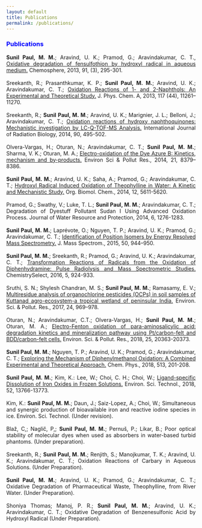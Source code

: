 ```yaml
---
layout: default
title: Publications
permalink: /publications/
---
```


<style>
    tab1 { padding-left: 4em; }
</style>

<h3 style="color: blue; text-align: left;">Publications</h3>

<p style="text-align: justify;"><strong>Sunil Paul, M. M.</strong>; Aravind, U. K.; Pramod, G.; Aravindakumar, C. T., <a href="https://www.sciencedirect.com/science/article/pii/S0045653512014385?via%3Dihub" target="_blank">Oxidative degradation of fensulfothion by hydroxyl radical in aqueous medium.</a> Chemosphere, 2013, 91, (3), 295-301.<br>
<br>Sreekanth, R.; Prasanthkumar, K. P.; <strong>Sunil Paul, M. M.</strong>; Aravind, U. K.; Aravindakumar, C. T.; <a href="https://pubs.acs.org/doi/abs/10.1021/jp4081355" target="_blank">Oxidation Reactions of 1- and 2-Naphthols: An Experimental and Theoretical Study.</a> J. Phys. Chem. A, 2013, 117 (44), 11261–11270.<br>
<br>Sreekanth, R.; <strong>Sunil Paul, M. M</strong>.; Aravind, U. K.; Marignier, J. L.; Belloni, J.; Aravindakumar, C. T.; <a href="http://www.tandfonline.com/doi/full/10.3109/09553002.2014.899451" target="_blank">Oxidation reactions of hydroxy naphthoquinones: Mechanistic investigation by LC-Q-TOF-MS Analysis.</a> International Journal of Radiation Biology, 2014, 90, 495-502.<br>
<br>Olvera-Vargas, H.; Oturan, N.; Aravindakumar, C. T.; <strong>Sunil Paul, M. M.</strong>; Sharma, V. K.;  Oturan, M. A.; <a href="https://link.springer.com/article/10.1007/s11356-014-2772-4" target="_blank">Electro-oxidation of the Dye Azure B: Kinetics, mechanism and by-products.</a> Environ Sci & Pollut Res., 2014, 21, 8379–8386.<br>
<br><strong>Sunil Paul, M. M.</strong>; Aravind, U. K.; Saha, A.; Pramod, G.; Aravindakumar, C. T.; <a href="http://pubs.rsc.org/-/content/articlehtml/2014/ob/c4ob00102h" target="_blank">Hydroxyl Radical Induced Oxidation of Theophylline in Water: A Kinetic and Mechanistic Study.</a> Org. Biomol. Chem., 2014, 12, 5611-5620.<br>
<br>Pramod, G.; Swathy, V.; Luke, T. L.; <strong>Sunil Paul, M. M.</strong>; Aravindakumar, C. T.; Degradation of Dyestuff Pollutant Sudan I Using Advanced Oxidation Process. Journal of Water Resource and Protection, 2014, 6, 1276-1283.<br>
<br><strong>Sunil Paul, M. M.</strong>; Laprévote, O.; Nguyen, T. P.; Aravind, U. K.; Pramod, G.; Aravindakumar, C. T.; <a href="http://onlinelibrary.wiley.com/doi/10.1002/jms.3607/full" target="_blank">Identification of Position Isomers by Energy Resolved Mass Spectrometry.</a> J. Mass Spectrom., 2015, 50, 944–950.<br>
<br><strong>Sunil Paul, M. M.</strong>; Sreekanth, R.; Pramod, G.; Aravind, U. K.; Aravindakumar, C. T.; <a href="http://onlinelibrary.wiley.com/doi/10.1002/slct.201600103/abstract" target="_blank">Transformation Reactions of Radicals from the Oxidation of Diphenhydramine: Pulse Radiolysis and Mass Spectrometric Studies.</a> ChemistrySelect, 2016, 5, 924-933.<br>
<br>Sruthi, S. N.; Shylesh Chandran, M. S.; <strong>Sunil Paul, M. M.</strong>; Ramasamy, E. V.; <a href="https://link.springer.com/article/10.1007%2Fs11356-016-7834-3" target="_blank">Multiresidue analysis of organochlorine pesticides (OCPs) in soil samples of Kuttanad agro-ecosystem-a tropical wetland of peninsular India.</a> Environ. Sci. & Pollut. Res., 2017, 24, 969–978.<br>
<br>Oturan, N.; Aravindakumar, C.T.; Olvera-Vargas, H.; <strong>Sunil Paul, M. M.</strong>; Oturan, M. A.; <a href="https://link.springer.com/article/10.1007%2Fs11356-017-9309-6" target="_blank">Electro-Fenton oxidation of para-aminosalicylic acid: degradation kinetics and mineralization pathway using Pt/carbon-felt and BDD/carbon-felt cells.</a> Environ. Sci. & Pollut. Res., 2018, 25, 20363-20373.<br>
<br><strong>Sunil Paul, M. M.</strong>; Nguyen, T. P.; Aravind, U. K.; Pramod, G.; Aravindakumar, C. T.; <a href="https://www.sciencedirect.com/science/article/pii/S0301010418306980" target="_blank">Exploring the Mechanism of Diphenylmethanol Oxidation: A Combined Experimental and Theoretical Approach.</a> Chem. Phys., 2018, 513, 201-208.<br>
<br><strong>Sunil Paul, M. M.</strong>; Kim, K.: Lee, W.; Choi, C. H.; Choi, W.; <a href="https://pubs.acs.org/doi/10.1021/acs.est.8b04484" target="_blank">Ligand-specific Dissolution of Iron Oxides in Frozen Solutions.</a> Environ. Sci. Technol., 2018, 52, 13766-13773.<br>
<br>Kim, K.: <strong>Sunil Paul, M. M.</strong>; Daun, J.; Saiz-Lopez, A.; Choi, W.; Simultaneous and synergic production of bioavailable iron and reactive iodine species in ice. Environ. Sci. Technol. (Under revision).<br>
<br>Blaž, C,; Naglič, P,; <strong>Sunil Paul, M. M.</strong>; Pernuš, P.; Likar, B.; Poor optical stability of molecular dyes when used as absorbers in water-based turbid phantoms. (Under preparation).<br>
<br>Sreekanth, R.; <strong>Sunil Paul, M. M.</strong>; Renjith, S.; Manojkumar, T. K.; Aravind, U. K.; Aravindakumar, C. T.; Oxidation Reactions of Carbary in Aqueous Solutions. (Under Preparation).<br>
<br><strong>Sunil Paul, M. M.</strong>; Aravind, U. K.; Pramod, G.; Aravindakumar, C. T.; Oxidative Degradation of Pharmaceutical Waste, Theophylline, from River Water. (Under Preparation).<br>
<br>Shoniya Thomas; Manoj, P. R.; <strong>Sunil Paul, M. M.</strong>; Aravind, U. K.; Aravindakumar, C. T.; Oxidative Degradation of Benzenesulfonic Acid by Hydroxyl Radical (Under Preparation).</p>
